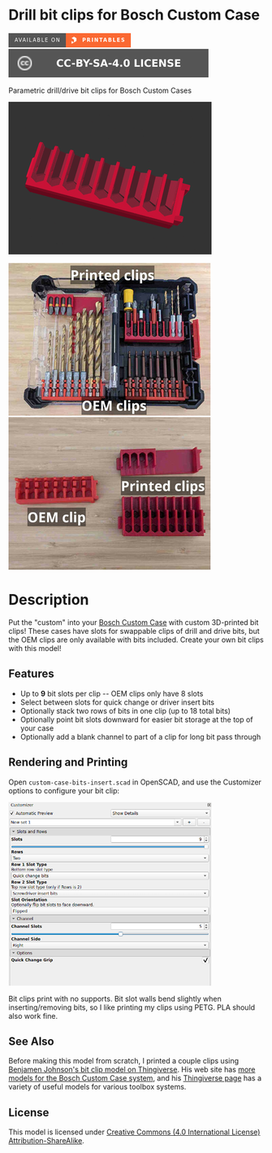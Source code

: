 # Drill bit clips for Bosch Custom Case

[![Available on Printables][printables-badge]][printables-model]
[![CC-BY-SA-4.0 license][license-badge]][license]

Parametric drill/drive bit clips for Bosch Custom Cases

![Bit clip options animation](images/readme/demo-bits-insert.gif)

![Photo of bit clips in case](images/readme/photo-case-bit-inserts.jpg)
![Photo of loose bit clips](images/readme/photo-loose-bit-inserts.jpg)

# Description

Put the "custom" into your [Bosch Custom Case][bosch-custom-case] with custom
3D-printed bit clips! These cases have slots for swappable clips of drill and
drive bits, but the OEM clips are only available with bits included. Create your
own bit clips with this model!

## Features

* Up to **9** bit slots per clip -- OEM clips only have 8 slots
* Select between slots for quick change or driver insert bits
* Optionally stack two rows of bits in one clip (up to 18 total bits)
* Optionally point bit slots downward for easier bit storage at the top of your
  case
* Optionally add a blank channel to part of a clip for long bit pass through

## Rendering and Printing

Open `custom-case-bits-insert.scad` in OpenSCAD, and use the Customizer options
to configure your bit clip:

![Customizer screenshot](images/readme/customizer-screenshot.png)

Bit clips print with no supports. Bit slot walls bend slightly when
inserting/removing bits, so I like printing my clips using PETG. PLA should also
work fine.

## See Also

Before making this model from scratch, I printed a couple clips using
[Benjamen Johnson's bit clip model on
Thingiverse][bosch-custom-case-system-insert-by-benjamenjohnson].
His web site has
[more models for the Bosch Custom Case system][benjamenjohnson-web-site], and
his [Thingiverse page][benjamenjohnson-thingiverse] has a variety of useful
models for various toolbox systems.

## License

This model is licensed under [Creative Commons (4.0 International License) Attribution-ShareAlike][license].


[benjamenjohnson-thingiverse]: https://www.thingiverse.com/benjamenjohnson/designs
[benjamenjohnson-web-site]: https://3dprints.electronsmith.com/?s=bosch+custom+case
[bosch-custom-case-system-insert-by-benjamenjohnson]: https://www.thingiverse.com/thing:3440818
[bosch-custom-case]: https://www.boschtools.com/us/en/boschtools-ocs/custom-case-system-35868-c/
[license-badge]: /_static/license-badge-cc-by-sa-4.0.svg
[license]: http://creativecommons.org/licenses/by-sa/4.0/
[printables-badge]: /_static/printables-badge.png
[printables-model]: https://www.printables.com/model/641652
